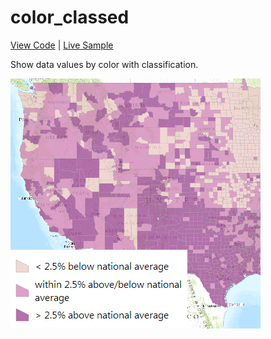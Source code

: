 # color_classed

[View Code](index.html) | [Live Sample](https://esri.github.io/visualization-js/color_classed)

Show data values by color with classification.

[![](thumbnail.png)](https://esri.github.io/visualization-js/color_classed)
